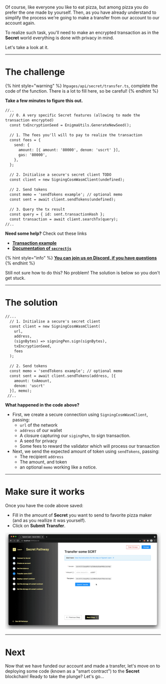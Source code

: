 Of course, like everyone you like to eat pizza, but among pizza you do prefer the one made by yourself. Then, as you have already understand to simplify the process we're going to make a transfer from our account to our account again.

To realize such task, you'll need to make an encrypted transaction as in the **Secret** world everything is done with privacy in mind.

Let's take a look at it.

----------------------------------

# The challenge

{% hint style="warning" %}
In`pages/api/secret/transfer.ts`, complete the code of the function. There is a lot to fill here, so be careful!
{% endhint %}

**Take a few minutes to figure this out.**

```tsx
//..
  // 0. A very specific Secret features (allowing to made the transaction encrypted)
  const txEncryptionSeed = EnigmaUtils.GenerateNewSeed();

  // 1. The fees you'll will to pay to realize the transaction
  const fees = {
    send: {
      amount: [{ amount: '80000', denom: 'uscrt' }],
      gas: '80000',
    },
  };

  // 2. Initialise a secure's secret client TODO
  const client = new SigningCosmWasmClient(undefined);

  // 2. Send tokens
  const memo = 'sendTokens example'; // optional memo
  const sent = await client.sendTokens(undefined);
 
  // 3. Query the tx result
  const query = { id: sent.transactionHash };
  const transaction = await client.searchTx(query);
//..
```

**Need some help?** Check out these links
* [**Transaction example**](https://github.com/enigmampc/SecretJS-Templates/blob/master/4_transactions/send.js)  
* [**Documentation of `secrectjs`**](https://github.com/enigmampc/SecretNetwork/tree/master/cosmwasm-js/packages/sdk)  

{% hint style="info" %}
[**You can join us on Discord, if you have questions**](https://discord.gg/fszyM7K)
{% endhint %}

Still not sure how to do this? No problem! The solution is below so you don't get stuck.

----------------------------------

# The solution

```tsx
//...
  // 1. Initialise a secure's secret client
  const client = new SigningCosmWasmClient(
    url,
    address,
    (signBytes) => signingPen.sign(signBytes),
    txEncryptionSeed, 
    fees
  );

  // 2. Send tokens
  const memo = 'sendTokens example'; // optional memo
  const sent = await client.sendTokens(address, [{ 
    amount: txAmount,
    denom: 'uscrt'
  }], memo);
 //..
```

**What happened in the code above?**
* First, we create a secure connection using `SigningCosmWasmClient`, passing:
  * `url` of the network
  * `address` of our wallet
  * A closure capturing our `sigingPen`, to sign transaction.
  * A seed for privacy
  * Some fees to reward the validator which will process our transaction
* Next, we send the expected amount of token using `sendTokens`, passing: 
  * The recipient `address`
  * The amount, and token
  * an optional `memo` working like a notice.

----------------------------------

# Make sure it works

Once you have the code above saved:
* Fill in the amount of **Secret** you want to send to favorite pizza maker (and as you reallize it was yourself).
* Click on **Submit Transfer**.

![](../../../.gitbook/assets/pathways/secret/secret-transfer.gif)

----------------------------------

# Next

Now that we have funded our account and made a transfer, let's move on to deploying some code (known as a "smart contract") to the **Secret** blockchain! Ready to take the plunge? Let's go... 
